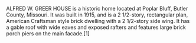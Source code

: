 ALFRED W. GREER HOUSE is a historic home located at Poplar Bluff, Butler County, Missouri. It was built in 1915, and is a 2 1/2-story, rectangular plan, American Craftsman style brick dwelling with a 2 1/2-story side wing. It has a gable roof with wide eaves and exposed rafters and features large brick porch piers on the main facade.[1]
